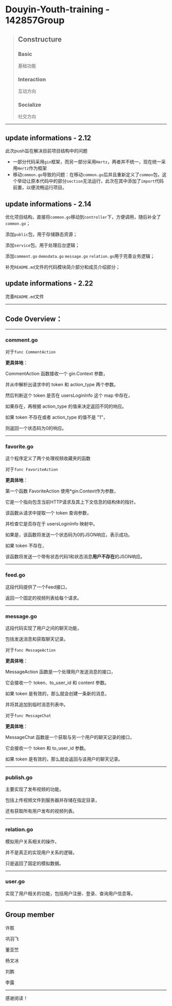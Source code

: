 # Douyin-Youth-training - 142857Group

> ## Constructure
> ### Basic
>
> 基础功能
>
> ### Interaction 
> 互动方向
>
> ### Socialize
> 社交方向

---



## update informations - 2.12
此次push旨在解决目前项目结构中的问题

+ 一部分代码采用`gin`框架，而另一部分采用`Hertz`，两者并不统一，现在统一采用`Hertz`作为框架
+ 移动`common.go`导致的问题：在移动`common.go`后并且重新定义了`common`包，这个举动让原本代码中的部分`section`无法运行，此次在其中添加了`import`代码前置，以便流畅运行项目。



## update informations - 2.14

优化项目结构，直接将`common.go`移动到`controller`下，方便调用，随后补全了`common.go`；

添加`public`包，用于存储静态资源；

添加`service`包，用于处理后台逻辑；

添加`comment.go` `demodata.go` `message.go` `relation.go`用于完善业务逻辑；

补充`README.md`文件的代码模块简介部分和成员介绍部分；



## update informations - 2.22

完善`README.md`文件

---

## Code Overview：

---



### comment.go

对于`func CommentAction`

**更具体地**： 

CommentAction 函数接收一个 gin.Context 参数，

并从中解析出请求中的 token 和 action_type 两个参数。 

然后判断这个 token 是否在 usersLoginInfo 这个 map 中存在，

如果存在，再根据 action_type 的值来决定返回不同的响应。

如果 token 不存在或者 action_type 的值不是 "1"，

则返回一个状态码为0的响应。



---





### favorite.go

这个程序定义了两个处理视频收藏夹的函数

对于`func FavoriteAction`

**更具体地**：

第一个函数 FavoriteAction 使用*gin.Context作为参数，

它是一个指向包含当前HTTP请求及其上下文信息的结构体的指针。

该函数从请求中提取一个 token 查询参数，

并检查它是否存在于 usersLoginInfo 映射中。 

如果是，该函数将发送一个状态码为0的JSON响应，表示成功。 

如果 token 不存在，

该函数将发送一个带有状态代码1和状态消息**用户不存在**的JSON响应。





---



### feed.go

这段代码提供了一个Feed接口，

返回一个固定的视频列表给每个请求。





---





### message.go

这段代码实现了用户之间的聊天功能，

包括发送消息和获取聊天记录。

对于`func MessageAction`

**更具体地**： 

MessageAction 函数是一个处理用户发送消息的接口，

它会接收一个 token、to_user_id 和 content 参数。 

如果 token 是有效的，那么就会创建一条新的消息，

并将其追加到临时消息列表中。

对于`func MessageChat`

**更具体地**： 

MessageChat 函数是一个获取与另一个用户的聊天记录的接口，

它会接收一个 token 和 to_user_id 参数。 

如果 token 是有效的，那么就会返回与该用户的聊天记录。



---





### publish.go

主要实现了发布视频的功能，

包括上传视频文件到服务器并存储在指定目录，

还有获取所有用户发布的视频列表。



---





### relation.go

模拟用户关系相关的操作，

并不是真正的实现用户关系的逻辑，

只是返回了固定的模拟数据。



---





### user.go

实现了用户相关的功能，包括用户注册、登录、查询用户信息等。

---

## Group member

许胜

巩羽飞

董亚竺

杨文冰

刘鹏

李露

---

感谢阅读！
